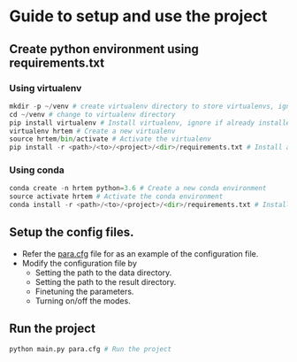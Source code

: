 # Guide to setup and use the project
## Create python environment using requirements.txt
### Using virtualenv

```python
mkdir -p ~/venv # create virtualenv directory to store virtualenvs, ignore if it already exists and continue 
cd ~/venv # change to virtualenv directory
pip install virtualenv # Install virtualenv, ignore if already installed
virtualenv hrtem # Create a new virtualenv
source hrtem/bin/activate # Activate the virtualenv
pip install -r <path>/<to>/<project>/<dir>/requirements.txt # Install all the packages in requirements.txt
```

### Using conda

```python
conda create -n hrtem python=3.6 # Create a new conda environment
source activate hrtem # Activate the conda environment
conda install -r <path>/<to>/<project>/<dir>/requirements.txt # Install all the packages in requirements.txt
```

## Setup the config files.
- Refer the [para.cfg](configFiles/para.cfg) file for as an example of the configuration file.
- Modify the configuration file by
	- Setting the path to the data directory.
	- Setting the path to the result directory.
	- Finetuning the parameters.
	- Turning on/off the modes.

## Run the project
```python
python main.py para.cfg # Run the project
```
